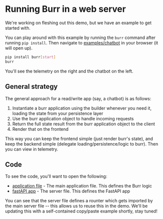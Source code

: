 # Running Burr in a web server

We're working on fleshing out this demo, but we have an example to get started with.

You can play around with this example by running the `burr` command after running `pip install`.
Then navigate to [examples/chatbot](http://localhost:7241/demos/chatbot) in your browser (it will open up).

```bash
pip install burr[start]
burr
```

You'll see the telemetry on the right and the chatbot on the left.

## General strategy

The general approach for a read/write app (say, a chatbot) is as follows:
1. Instantiate a burr application using the builder whenever you need it, loading the state from your persistence layer 
2. Use the burr application object to handle incoming requests
3. Return the full state result from the burr application object to the client
4. Render that on the frontend

This way you can keep the frontend simple (just render burr's state), and keep the backend simple (delegate
loading/persistence/logic to burr). Then you can view in telemetry.

## Code

To see the code, you'll want to open the following:

- [application file](../multi-modal-chatbot/application.py) - The main application file. This defines the Burr logic
- [fastAPI app](../../tracking/server/examples/chatbot.py) - The server file. This defines the FastAPI app

You can see that the server file defines a rounter which gets imported by the main server file -- this
allows us to reuse this in the demo. We'll be updating this with a self-contained copy/paste example shortly, stay tuned!